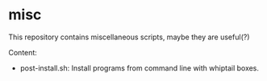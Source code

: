 # misc
This repository contains miscellaneous scripts, maybe they are useful(?)

Content:

- post-install.sh: Install programs from command line with whiptail boxes.
